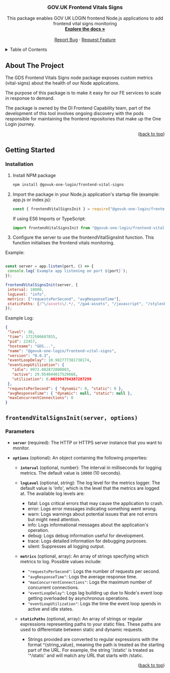 <!-- Improved compatibility of back to top link: See: https://github.com/othneildrew/Best-README-Template/pull/73 -->

<a name="readme-top"></a>

<!-- PROJECT LOGO -->
<br />
<div align="center">
  
<h3 align="center">GOV.UK Frontend Vitals Signs</h3>
  <p align="center">
  This package enables GOV UK LOGIN frontend Node.js applications to add frontend vital signs monitoring
    <br />
    <a href=""><strong>Explore the docs »</strong></a>
    <br />
    <br />
    <a href="https://github.com/govuk-one-login/govuk-one-login-frontend/issues">Report Bug</a>
    ·
    <a href="https://github.com/govuk-one-login/govuk-one-login-frontend/issues">Request Feature</a>
  </p>
</div>

<!-- TABLE OF CONTENTS -->
<details>
  <summary>Table of Contents</summary>
  <ol>
    <li>
      <a href="#about-the-project">About The Project</a>
    </li>
    <li>
      <a href="#getting-started">Getting Started</a>
      <ul>
        <li><a href="#installation">Installation</a></li>
      </ul>
    </li>
     <li><a href="#frontendvitalsinitserver-options">`frontendVitalsInit(server, options)`</a></li>
  </ol>
</details>

## About The Project

The GDS Frontend Vitals Signs node package exposes custom metrics (vital-signs) about the health of our Node applications.

The purpose of this package is to make it easy for our FE services to scale in response to demand.

The package is owned by the DI Frontend Capability team, part of the development of this tool involves ongoing discovery with the pods responsible for maintaining the frontend repositories that make up the One Login journey. 

<p align="right">(<a href="#readme-top">back to top</a>)</p>

<!-- GETTING STARTED -->

## Getting Started

### Installation

1. Install NPM package

   ```sh
   npm install @govuk-one-login/frontend-vital-signs
   ```
2. Import the package in your Node.js application's startup file (example: app.js or index.js):

   ```js
   const { frontendVitalSignsInit } = require("@govuk-one-login/frontend-vital-signs");
   ```

   If using ES6 Imports or TypeScript:

   ```ts
   import frontendVitalSignsInit from "@govuk-one-login/frontend-vital-signs";
   ```

3. Configure the server to use the frontendVitalSignsInit function. This function initialises the frontend vitals monitoring.

  Example:

   ```js

  const server = app.listen(port, () => {
    console.log(`Example app listening on port ${port}`);
  });
  
  frontendVitalSignsInit(server, {
    interval: 10000, 
    logLevel: "info",
    metrics: ["requestsPerSecond", "avgResponseTime"],
    staticPaths: [/^\/assets\/.*/, "/ga4-assets", "/javascript", "/stylesheets"], 
  });

   ```

  Example Log:

   ```json
  {
    "level": 30,
    "time": 1722506607855,
    "pid": 22457,
    "hostname": "GDS...",
    "name": "@govuk-one-login/frontend-vital-signs",
    "version": "0.0.3",
    "eventLoopDelay": 10.982777381738174,
    "eventLoopUtilization": {
      "idle": 9972.082872000003,
      "active": 29.954044017529668,
      "utilization": 0.002994794387287299
    },
    "requestsPerSecond": { "dynamic": 0, "static": 0 },
    "avgResponseTime": { "dynamic": null, "static": null },
    "maxConcurrentConnections": 0
  }


   ```

 
## `frontendVitalSignsInit(server, options)`

### Parameters

- **`server`** (required): 
  The HTTP or HTTPS server instance that you want to monitor.

- **`options`** (optional): 
  An object containing the following properties:
  
  - **`interval`** (optional, number): 
    The interval in milliseconds for logging metrics. The default value is `10000` (10 seconds).

  - **`logLevel`** (optional, string):
    The log level for the metrics logger. The default value is 'info', which is the level that the metrics are logged at. The available log levels are:
    - fatal: Logs critical errors that may cause the application to crash.
    - error: Logs error messages indicating something went wrong.
    - warn: Logs warnings about potential issues that are not errors but might need attention.
    - info: Logs informational messages about the application's operation.
    - debug: Logs debug information useful for development.
    - trace: Logs detailed information for debugging purposes.
    - silent: Suppresses all logging output.

  - **`metrics`** (optional, array): 
    An array of strings specifying which metrics to log. Possible values include:
    - `"requestsPerSecond"`: Logs the number of requests per second.
    - `"avgResponseTime"`: Logs the average response time.
    - `"maxConcurrentConnections"`: Logs the maximum number of concurrent connections.
    - `"eventLoopDelay"`: Logs lag building up due to Node's event loop getting overloaded by asynchronous operations.
    - `"eventLoopUtilization"`: Logs the time the event loop spends in active and idle states.

  - **`staticPaths`** (optional, array): 
    An array of strings or regular expressions representing paths to your static files. These paths are used to differentiate between static and dynamic requests.
    
    - Strings provided are converted to regular expressions with the format ^{string_value}, meaning the path is treated as the starting part of the URL. For example, the string '/static' is treated as '^/static' and will match any URL that starts with /static.

<p align="right">(<a href="#readme-top">back to top</a>)</p>


